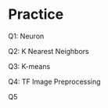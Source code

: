 # Practice  
Q1: Neuron                                              
                      
Q2: K Nearest Neighbors            
                                   
Q3: K-means        
                           
Q4: TF Image Preprocessing                            
           
Q5                   
      
  
 
